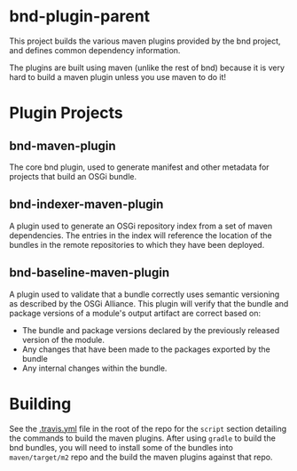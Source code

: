 # bnd-plugin-parent

This project builds the various maven plugins provided by the bnd project,
and defines common dependency information.

The plugins are built using maven (unlike the rest of bnd) because it is
very hard to build a maven plugin unless you use maven to do it!


# Plugin Projects

## bnd-maven-plugin

The core bnd plugin, used to generate manifest and other metadata for 
projects that build an OSGi bundle.

## bnd-indexer-maven-plugin

A plugin used to generate an OSGi repository index from a set of maven
dependencies. The entries in the index will reference the location of
the bundles in the remote repositories to which they have been deployed.

## bnd-baseline-maven-plugin

A plugin used to validate that a bundle correctly uses semantic versioning
as described by the OSGi Alliance. This plugin will verify that the bundle
and package versions of a module's output artifact are correct based on:
 
* The bundle and package versions declared by the previously released
version of the module. 
* Any changes that have been made to the packages exported by the bundle
* Any internal changes within the bundle.


# Building

See the [.travis.yml](https://github.com/bndtools/bnd/blob/master/.travis.yml) file in the root of the repo for the `script` section detailing the commands to build the maven plugins. After using `gradle` to build the bnd bundles, you will need to install some of the bundles into `maven/target/m2` repo and the build the maven plugins against that repo.
